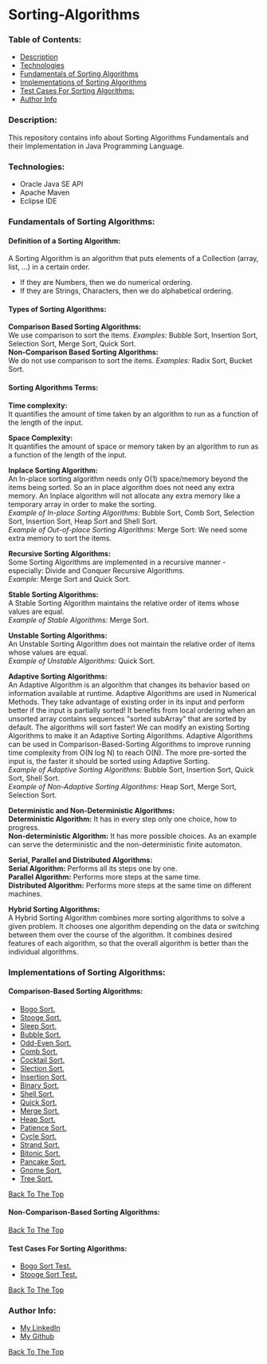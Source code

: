 # Sorting-Algorithms

### Table of Contents:
- [Description](#description)
- [Technologies](#technologies)
- [Fundamentals of Sorting Algorithms](#fundamentals-of-Sorting-Algorithms)
- [Implementations of Sorting Algorithms](#implementations-of-Sorting-Algorithms)
- [Test Cases For Sorting Algorithms:](#test-cases-For-Sorting-Algorithms)
- [Author Info](#author-info)


### Description:
This repository contains info about Sorting Algorithms Fundamentals and their Implementation in Java Programming Language.


### Technologies:
- Oracle Java SE API
- Apache Maven
- Eclipse IDE


### Fundamentals of Sorting Algorithms:
#### Definition of a Sorting Algorithm:
A Sorting Algorithm is an algorithm that puts elements of a Collection (array, list, ...) in a certain order.
<ul>
    <li>If they are Numbers, then we do numerical ordering.</li>
    <li>If they are Strings, Characters, then we do alphabetical ordering.</li>
</ul>


#### Types of Sorting Algorithms:
**Comparison Based Sorting Algorithms:**<br/> 
We use comparison to sort the items. <i>Examples:</i> Bubble Sort, Insertion Sort, Selection Sort, Merge Sort, Quick Sort.<br/>
**Non-Comparison Based Sorting Algorithms:**<br/>
We do not use comparison to sort the items. <i>Examples:</i> Radix Sort, Bucket Sort.<br/>


#### Sorting Algorithms Terms:
**Time complexity:**<br/>
It quantifies the amount of time taken by an algorithm to run as a function of the length of the input.<br/>


**Space Complexity:**<br/>
It quantifies the amount of space or memory taken by an algorithm to run as a function of the length of the input.<br/>


**Inplace Sorting Algorithm:**<br/> 
An In-place sorting algorithm needs only O(1) space/memory beyond the items being sorted. So an in place algorithm does not need any extra memory. An Inplace algorithm will not allocate any extra memory like a temporary array in order to make the sorting.<br/>
<i>Example of In-place Sorting Algorithms:</i> Bubble Sort, Comb Sort, Selection Sort, Insertion Sort, Heap Sort and Shell Sort.<br/>
<i>Example of Out-of-place Sorting Algorithms:</i> Merge Sort: We need some extra memory to sort the items.<br/>	
	
	
**Recursive Sorting Algorithms:**<br/> 
Some Sorting Algorithms are implemented in a recursive manner - especially: Divide and Conquer Recursive Algorithms.<br/>
<i>Example:</i> Merge Sort and Quick Sort.


**Stable Sorting Algorithms:**<br/> 
A Stable Sorting Algorithm maintains the relative order of items whose values are equal.<br/>
<i>Example of Stable Algorithms:</i> Merge Sort.<br/>


**Unstable Sorting Algorithms:**<br/> 
An Unstable Sorting Algorithm does not maintain the relative order of items whose values are equal.<br/>
<i>Example of Unstable Algorithms:</i> Quick Sort.<br/>


**Adaptive Sorting Algorithms:**<br/>
An Adaptive Algorithm is an algorithm that changes its behavior based on information available at runtime. Adaptive Algorithms are used in Numerical Methods. They take advantage of existing order in its input and perform better if the input is partially sorted!
It benefits from local ordering when an unsorted array contains sequences "sorted subArray" that are sorted by default. The algorithms will sort faster! We can modify an existing Sorting Algorithms to make it an Adaptive Sorting Algorithms. Adaptive Algorithms can be used in Comparison-Based-Sorting Algorithms to improve running time complexity from O(N log N) to reach O(N).
The more pre-sorted the input is, the faster it should be sorted using Adaptive Sorting.<br/>
<i>Example of Adaptive Sorting Algorithms:</i> Bubble Sort, Insertion Sort, Quick Sort, Shell Sort.<br/>
<i>Example of Non-Adaptive Sorting Algorithms:</i> Heap Sort, Merge Sort, Selection Sort.<br/>
	

**Deterministic and Non-Deterministic Algorithms:**<br/>
<b>Deterministic Algorithm:</b> It has in every step only one choice, how to progress.<br/>
<b>Non-deterministic Algorithm:</b> It has more possible choices. As an example can serve the deterministic and the non-deterministic finite automaton.<br/>


**Serial, Parallel and Distributed Algorithms:**<br/>
<b>Serial Algorithm:</b> Performs all its steps one by one.<br/>
<b>Parallel Algorithm:</b> Performs more steps at the same time.<br/>
<b>Distributed Algorithm:</b> Performs more steps at the same time on different machines.<br/>


**Hybrid Sorting Algorithms:**<br/>
A Hybrid Sorting Algorithm combines more sorting algorithms to solve a given problem. 
It chooses one algorithm depending on the data or switching between them over the course of the algorithm.
It combines desired features of each algorithm, so that the overall algorithm is better than the individual algorithms.<br/>


### Implementations of Sorting Algorithms:     
#### Comparison-Based Sorting Algorithms:
- [Bogo Sort.](/src/main/java/comparisonBasedSortingAlgorithms/BogoSortingAlgorithm.java)<br/>
- [Stooge Sort.](/src/main/java/comparisonBasedSortingAlgorithms/StoogeSortingAlgorithm.java)<br/>
- [Sleep Sort.](/src/main/java/comparisonBasedSortingAlgorithms/SleepSortingAlgorithm.java)<br/>
- [Bubble Sort.](/src/main/java/comparisonBasedSortingAlgorithms/BubbleSortingAlgorithm.java)<br/>
- [Odd-Even Sort.](/src/main/java/comparisonBasedSortingAlgorithms/OddEvenSortingAlgorithm.java)<br/>
- [Comb Sort.](/src/main/java/comparisonBasedSortingAlgorithms/CombSortingAlgorithm.java)<br/>
- [Cocktail Sort.](/src/main/java/comparisonBasedSortingAlgorithms/CocktailSortingAlgorithm.java)<br/>
- [Slection Sort.](/src/main/java/comparisonBasedSortingAlgorithms/SlectionSortingAlgorithm.java)<br/>
- [Insertion Sort.](/src/main/java/comparisonBasedSortingAlgorithms/InsertionSortingAlgorithm.java)<br/>
- [Binary Sort.](/src/main/java/comparisonBasedSortingAlgorithms/BinarySortingAlgorithm.java)<br/>
- [Shell Sort.](/src/main/java/comparisonBasedSortingAlgorithms/ShellSortingAlgorithm.java)<br/>
- [Quick Sort.](/src/main/java/comparisonBasedSortingAlgorithms/QuickSortingAlgorithm.java)<br/>
- [Merge Sort.](/src/main/java/comparisonBasedSortingAlgorithms/MergeSortingAlgorithm.java)<br/>
- [Heap Sort.](/src/main/java/comparisonBasedSortingAlgorithms/HeapSortingAlgorithm.java)<br/>
- [Patience Sort.](/src/main/java/comparisonBasedSortingAlgorithms/PatienceSortingAlgorithm.java)<br/>
- [Cycle Sort.](/src/main/java/comparisonBasedSortingAlgorithms/CycleSortingAlgorithm.java)<br/>
- [Strand Sort.](/src/main/java/comparisonBasedSortingAlgorithms/StrandSortingAlgorithm.java)<br/>
- [Bitonic Sort.](/src/main/java/comparisonBasedSortingAlgorithms/BitonicSortingAlgorithm.java)<br/>
- [Pancake Sort.](/src/main/java/comparisonBasedSortingAlgorithms/PancakeSortingAlgorithm.java)<br/>
- [Gnome Sort.](/src/main/java/comparisonBasedSortingAlgorithms/GnomeSortingAlgorithm.java)<br/>
- [Tree Sort.](/src/main/java/comparisonBasedSortingAlgorithms/TreeSortingAlgorithm.java)<br/>

[Back To The Top](#Sorting-Algorithms)
      
      
      
#### Non-Comparison-Based Sorting Algorithms:


[Back To The Top](#Sorting-Algorithms)



#### Test Cases For Sorting Algorithms:
- [Bogo Sort Test.](/src/test/java/BogoSortingAlgorithmTest.java)<br/>
- [Stooge Sort Test.](/src/test/java/StoogeSortingAlgorithmTest.java)<br/>


[Back To The Top](#Sorting-Algorithms)



### Author Info:
- [My LinkedIn](https://www.linkedin.com/in/rawad-alaryan-26a816131/)
- [My Github](https://github.com/RawadAlaryan)

[Back To The Top](#Sorting-Algorithms)
